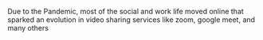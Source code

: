 Due to the Pandemic, most of the social and work life moved online that sparked an evolution in video sharing services like zoom, google meet, and many others
